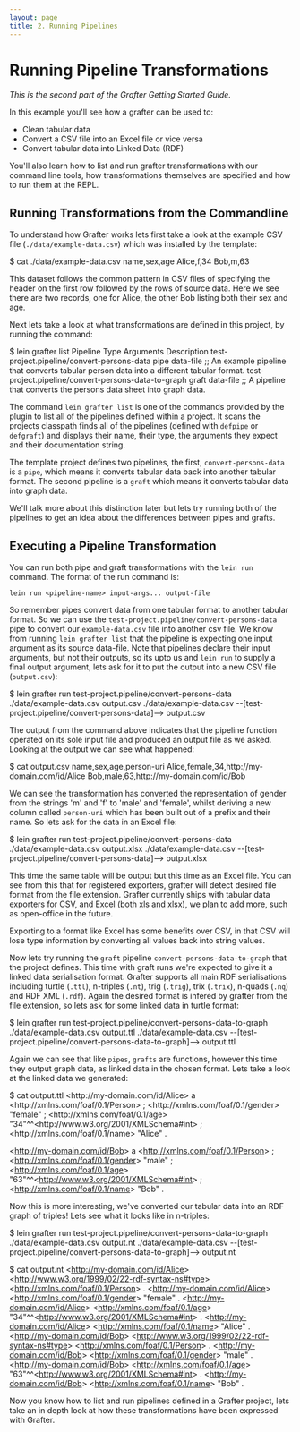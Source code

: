 ```yaml
---
layout: page
title: 2. Running Pipelines
---
```


# Running Pipeline Transformations

*This is the second part of the Grafter Getting Started Guide.*

In this example you'll see how a grafter can be used to:

- Clean tabular data
- Convert a CSV file into an Excel file or vice versa
- Convert tabular data into Linked Data (RDF)

You'll also learn how to list and run grafter transformations with our
command line tools, how transformations themselves are specified and
how to run them at the REPL.

## Running Transformations from the Commandline

To understand how Grafter works lets first take a look at the example
CSV file (`./data/example-data.csv`) which was installed by the
template:

<div class="terminal-wrapper">
  <div class="terminal-inner">$ cat ./data/example-data.csv
name,sex,age
Alice,f,34
Bob,m,63</div>
</div>

This dataset follows the common pattern in CSV files of specifying the
header on the first row followed by the rows of source data.  Here we
see there are two records, one for Alice, the other Bob listing both
their sex and age.

Next lets take a look at what transformations are defined in this
project, by running the command:

<div class="terminal-wrapper">
  <div class="terminal-inner">$ lein grafter list
Pipeline                                                     Type      Arguments            Description
test-project.pipeline/convert-persons-data                   pipe      data-file            ;; An example pipeline that converts tabular person data into a different tabular format.
test-project.pipeline/convert-persons-data-to-graph          graft     data-file            ;; A pipeline that converts the persons data sheet into graph data.</div>
</div>

The command `lein grafter list` is one of the commands provided by the
plugin to list all of the pipelines defined within a project.  It
scans the projects classpath finds all of the pipelines (defined with
`defpipe` or `defgraft`) and displays their name, their type, the
arguments they expect and their documentation string.

The template project defines two pipelines, the first,
`convert-persons-data` is a `pipe`, which means it converts tabular
data back into another tabular format.  The second pipeline is a
`graft` which means it converts tabular data into graph data.

We'll talk more about this distinction later but lets try running both
of the pipelines to get an idea about the differences between pipes
and grafts.

## Executing a Pipeline Transformation

You can run both pipe and graft transformations with the `lein run`
command.  The format of the run command is:

    lein run <pipeline-name> input-args... output-file

So remember pipes convert data from one tabular format to another
tabular format.  So we can use the
`test-project.pipeline/convert-persons-data` pipe to convert our
`example-data.csv` file into another csv file.  We know from running
`lein grafter list` that the pipeline is expecting one input argument
as its source data-file.  Note that pipelines declare their input
arguments, but not their outputs, so its upto us and `lein run` to
supply a final output argument, lets ask for it to put the output into
a new CSV file (`output.csv`):

<div class="terminal-wrapper">
  <div class="terminal-inner">$ lein grafter run test-project.pipeline/convert-persons-data ./data/example-data.csv output.csv
./data/example-data.csv --[test-project.pipeline/convert-persons-data]--> output.csv</div>
</div>

The output from the command above indicates that the pipeline function
operated on its sole input file and produced an output file as we
asked.  Looking at the output we can see what happened:

<div class="terminal-wrapper">
  <div class="terminal-inner">$ cat output.csv
name,sex,age,person-uri
Alice,female,34,http://my-domain.com/id/Alice
Bob,male,63,http://my-domain.com/id/Bob</div>
</div>

We can see the transformation has converted the representation of
gender from the strings 'm' and 'f' to 'male' and 'female', whilst
deriving a new column called `person-uri` which has been built out of
a prefix and their name.  So lets ask for the data in an Excel file:

<div class="terminal-wrapper">
  <div class="terminal-inner">$ lein grafter run test-project.pipeline/convert-persons-data ./data/example-data.csv output.xlsx
./data/example-data.csv --[test-project.pipeline/convert-persons-data]--> output.xlsx</div>
</div>

This time the same table will be output but this time as an Excel
file.  You can see from this that for registered exporters, grafter
will detect desired file format from the file extension.  Grafter
currently ships with tabular data exporters for CSV, and Excel (both
xls and xlsx), we plan to add more, such as open-office in the future.

Exporting to a format like Excel has some benefits over CSV, in that
CSV will lose type information by converting all values back into
string values.

Now lets try running the `graft` pipeline
`convert-persons-data-to-graph` that the project defines.  This time
with graft runs we're expected to give it a linked data serialisation
format.  Grafter supports all main RDF serialisations including turtle
(`.ttl`), n-triples (`.nt`), trig (`.trig`), trix (`.trix`), n-quads
(`.nq`) and RDF XML (`.rdf`).  Again the desired format is infered by
grafter from the file extension, so lets ask for some linked data in
turtle format:

<div class="terminal-wrapper">
  <div class="terminal-inner">$ lein grafter run test-project.pipeline/convert-persons-data-to-graph ./data/example-data.csv output.ttl
./data/example-data.csv --[test-project.pipeline/convert-persons-data-to-graph]--> output.ttl</div>
</div>

Again we can see that like `pipes`, `grafts` are functions, however
this time they output graph data, as linked data in the chosen format.
Lets take a look at the linked data we generated:

<div class="terminal-wrapper">
  <div class="terminal-inner">$ cat output.ttl
&lt;http://my-domain.com/id/Alice&gt; a &lt;http://xmlns.com/foaf/0.1/Person&gt; ;
	&lt;http://xmlns.com/foaf/0.1/gender&gt; "female" ;
	&lt;http://xmlns.com/foaf/0.1/age&gt; "34"^^&lt;http://www.w3.org/2001/XMLSchema#int&gt; ;
	&lt;http://xmlns.com/foaf/0.1/name&gt; "Alice" .

&lt;http://my-domain.com/id/Bob&gt; a &lt;http://xmlns.com/foaf/0.1/Person&gt; ;
	&lt;http://xmlns.com/foaf/0.1/gender&gt; "male" ;
	&lt;http://xmlns.com/foaf/0.1/age&gt; "63"^^&lt;http://www.w3.org/2001/XMLSchema#int&gt; ;
	&lt;http://xmlns.com/foaf/0.1/name&gt; "Bob" .</div>
</div>

Now this is more interesting, we've converted our tabular data into an
RDF graph of triples!  Lets see what it looks like in n-triples:

<div class="terminal-wrapper">
  <div class="terminal-inner">$ lein grafter run test-project.pipeline/convert-persons-data-to-graph ./data/example-data.csv output.nt
./data/example-data.csv --[test-project.pipeline/convert-persons-data-to-graph]--> output.nt

$ cat output.nt
&lt;http://my-domain.com/id/Alice&gt; &lt;http://www.w3.org/1999/02/22-rdf-syntax-ns#type&gt; &lt;http://xmlns.com/foaf/0.1/Person&gt; .
&lt;http://my-domain.com/id/Alice&gt; &lt;http://xmlns.com/foaf/0.1/gender&gt; "female" .
&lt;http://my-domain.com/id/Alice&gt; &lt;http://xmlns.com/foaf/0.1/age&gt; "34"^^&lt;http://www.w3.org/2001/XMLSchema#int&gt; .
&lt;http://my-domain.com/id/Alice&gt; &lt;http://xmlns.com/foaf/0.1/name&gt; "Alice" .
&lt;http://my-domain.com/id/Bob&gt; &lt;http://www.w3.org/1999/02/22-rdf-syntax-ns#type&gt; &lt;http://xmlns.com/foaf/0.1/Person&gt; .
&lt;http://my-domain.com/id/Bob&gt; &lt;http://xmlns.com/foaf/0.1/gender&gt; "male" .
&lt;http://my-domain.com/id/Bob&gt; &lt;http://xmlns.com/foaf/0.1/age&gt; "63"^^&lt;http://www.w3.org/2001/XMLSchema#int&gt; .
&lt;http://my-domain.com/id/Bob&gt; &lt;http://xmlns.com/foaf/0.1/name&gt; "Bob" .</div>
</div>

Now you know how to list and run pipelines defined in a Grafter
project, lets take an in depth look at how these transformations have
been expressed with Grafter.
